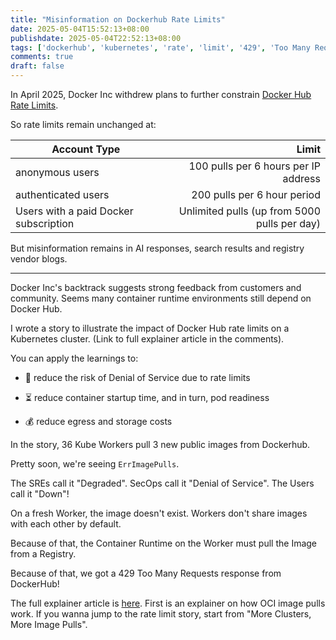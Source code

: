 ```yaml
---
title: "Misinformation on Dockerhub Rate Limits"
date: 2025-05-04T15:52:13+08:00
publishdate: 2025-05-04T22:52:13+08:00
tags: ['dockerhub', 'kubernetes', 'rate', 'limit', '429', 'Too Many Requests', 'oci', 'container', 'runtime', 'registry', 'cri', 'distribution']
comments: true
draft: false
---
```


In April 2025, Docker Inc withdrew plans to further constrain [Docker Hub Rate Limits](https://www.docker.com/blog/revisiting-docker-hub-policies-prioritizing-developer-experience/).

So rate limits remain unchanged at:

|Account Type|Limit|
|---|--:|
|anonymous users| 100 pulls per 6 hours per IP address|
|authenticated users| 200 pulls per 6 hour period|
|Users with a paid Docker subscription| Unlimited pulls (up from 5000 pulls per day)|

But misinformation remains in AI responses, search results and registry vendor blogs.

---

Docker Inc's backtrack suggests strong feedback from customers and community. Seems many container runtime environments still depend on Docker Hub.

I wrote a story to illustrate the impact of Docker Hub rate limits on a Kubernetes cluster. (Link to full explainer article in the comments).

You can apply the learnings to:

- 🛑 reduce the risk of Denial of Service due to rate limits

- ⏳ reduce container startup time, and in turn, pod readiness

- 💰 reduce egress and storage costs

In the story, 36 Kube Workers pull 3 new public images from Dockerhub.

Pretty soon, we're seeing `ErrImagePulls`.

The SREs call it "Degraded". SecOps call it "Denial of Service". The Users call it "Down"!

On a fresh Worker, the image doesn't exist. Workers don't share images with each other by default.

Because of that, the Container Runtime on the Worker must pull the Image from a Registry.

Because of that, we got a 429 Too Many Requests response from DockerHub!

The full explainer article is [here](https://www.douglashellinger.com/explainer/container-oci-registry/pull-a-public-container-image/). First is an explainer on how OCI image pulls work.
If you wanna jump to the rate limit story, start from "More Clusters, More Image Pulls".

